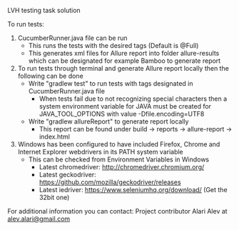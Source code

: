 LVH testing task solution

To run tests:
1) CucumberRunner.java file can be run
    * This runs the tests with the desired tags (Default is @Full)
    * This generates xml files for Allure report into folder allure-results which can be designated for example Bamboo to generate report
2) To run tests through terminal and generate Allure report locally then the following can be done
    * Write "gradlew test" to run tests with tags designated in CucumberRunner.java file
        - When tests fail due to not recognizing special characters then a system environment variable for JAVA must be created for JAVA_TOOL_OPTIONS with value -Dfile.encoding=UTF8
    * Write "gradlew allureReport" to generate report locally
        - This report can be found under build -> reports -> allure-report -> index.html
3) Windows has been configured to have included Firefox, Chrome and Internet Explorer webdrivers in its PATH system variable
   * This can be checked from Environment Variables in Windows
        - Latest chromedriver: http://chromedriver.chromium.org/
        - Latest geckodriver: https://github.com/mozilla/geckodriver/releases
        - Latest iedriver: https://www.seleniumhq.org/download/  (Get the 32bit one)


For additional information you can contact:
Project contributor Alari Alev at alev.alari@gmail.com

